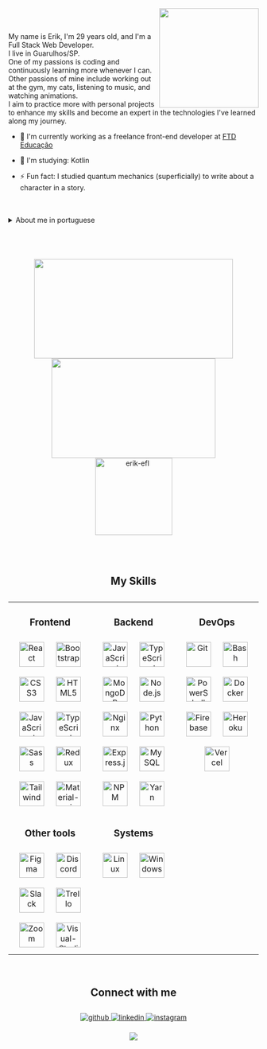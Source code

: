 

##
<div>
<img id="imgEu" align="right" width="200px" src="https://i.ibb.co/wg3cB79/1637217851330-1-removebg-preview.png">

</br>
</br>

<section>
<p>My name is Erik, I'm 29 years old, and I'm a Full Stack Web Developer. <br/>
I live in Guarulhos/SP. <br/>
One of my passions is coding and continuously learning more whenever I can. <br/>
Other passions of mine include working out at the gym, my cats, listening to music, and watching animations. <br/>
I aim to practice more with personal projects to enhance my skills and become an expert in the technologies I've learned along my journey. </p>

- 🔭 I'm currently working as a freelance front-end developer at [FTD Educação](https://ftd.com.br/)

- 🌱 I'm studying: Kotlin

- ⚡ Fun fact: I studied quantum mechanics (superficially) to write about a character in a story.
<br/>
<br/>

<details>
<br/>
<summary>About me in portuguese</summary>
<p>Me chamo Erik tenho 29 anos e sou Desenvolvedor Web Full Stack. <br/>
Moro em Guarulhos/SP. <br/>
Uma das minhas paixões é fazer codigo e aprender mais sobre sempre que posso.
Outras das minhas paixões são praticar ir a academia, meus gatos, escutar música e ver animações. <br/>
Tenho praticar mais com projetos pessoais para me aperfeiçoar e poder me tornar especialista nas tecnologias que aprendi durante minha jornada. </p>

- 🔭 Estou atualmente trabalhando como desenvolvedor freelancer front-end na [FTD Educação](https://ftd.com.br/)

- 🌱 Estou estudando: Kotlin

- ⚡ Fato curioso: Estudei mecanica quantica(superficialmente) para escrever sobre um personagem de uma história

</details>

###

<br/>

##

<div align="center" style="display: flex; justify-content: center; align-items: center; align-conten: center; width: 80%; flex-wrap: wrap; margin: 0 auto;">
<a href="https://github.com/Erik-EFL" align="center"/>
<img height="200em" src="https://github-readme-stats.vercel.app/api?username=Erik-EFL&show_icons=true&theme=material-palenight" width="400px" align="center"/>
</a>
<a href="https://github.com/Erik-EFL" align="center"/>
<img height="200em" src="https://github-readme-stats.vercel.app/api/top-langs/?username=Erik-EFL&&layout=compact&langs_count=7&theme=material-palenight" width="330px" align="center"/>
</a>
<a href="https://github.com/Erik-EFL" />
<img height="155em" src="https://github-readme-streak-stats.herokuapp.com/?user=erik-efl&&theme=material-palenight" alt="erik-efl"/>
</a>
</div>

</br>
</br>
</br>

##
<h1 align="center">My Skills</h1>

##

<table>
<tr>
<td valign="top" width="33%" align="center">


  ### Frontend
  <div align="center">
    <img style="margin: 10px" src="https://cdn.jsdelivr.net/gh/devicons/devicon/icons/react/react-original.svg" alt="React" height="50" title="React"   />
    <img style="margin: 10px" src="https://img.icons8.com/color/452/bootstrap.png" alt="Bootstrap" height="50" title="Bootstrap"   />
    <img style="margin: 10px" src="https://img.icons8.com/color/452/css3.png" alt="CSS3" height="50" title="CSS3"   />
    <img style="margin: 10px" src="https://img.icons8.com/color/452/html-5--v1.png" alt="HTML5" height="50" title="HTML5
    "   />
    <img style="margin: 10px" src="https://img.icons8.com/color/452/javascript--v1.png" alt="JavaScript" height="50" title="JavaScript"  />
    <img style="margin: 10px" src="https://img.icons8.com/color/452/typescript.png" alt="TypeScript" height="50" title="TypeScript"  />
    <img style="margin: 10px" src="https://img.icons8.com/color/452/sass.png" alt="Sass" height="50" title="Sass"  />
    <img style="margin: 10px" src="https://img.icons8.com/color/452/redux.png" alt="Redux" height="50" title="Redux"  />
    <img style="margin: 10px" src="https://img.icons8.com/color/452/tailwindcss.png" alt="Tailwind" height="50" title="Tailwind" />
    <img style="margin: 10px" src="https://img.icons8.com/color/452/material-ui.png" alt="Material-ui" height="50" title="Material-ui" />
  </div>

</td>    <td valign="top" width="33%" align="center">



  ### Backend
  <div align="center">
    <img style="margin: 10px" src="https://img.icons8.com/color/452/javascript--v1.png" alt="JavaScript" height="50" title="JavaScript" />
    <img style="margin: 10px" src="https://img.icons8.com/color/452/typescript.png" alt="TypeScript" height="50" title="TypeScript" />
    <img style="margin: 10px" src="https://img.icons8.com/color/452/mongodb.png" alt="MongoDB" height="50" title="MongoDB" />
    <img style="margin: 10px" src="https://cdn.jsdelivr.net/gh/devicons/devicon/icons/nodejs/nodejs-original.svg" alt="Node.js" height="50" title="Node.js" />
    <img style="margin: 10px" src="https://img.icons8.com/color/452/nginx.png" alt="Nginx" height="50" title="Nginx" />
    <img style="margin: 10px" src="https://img.icons8.com/color/452/python--v1.png" alt="Python" height="50" title="Python" />
    <img style="margin: 10px" src="https://cdn.jsdelivr.net/gh/devicons/devicon/icons/express/express-original.svg" alt="Express.js" height="50" title="Express.js" />
    <img style="margin: 10px" src="https://img.icons8.com/color/452/mysql-logo.png" alt="MySQL" height="50" title="MySQL" />
    <img style="margin: 10px" src="https://img.icons8.com/color/452/npm.png" alt="NPM" height="50" title="NPM" />
    <img style="margin: 10px" src="https://cdn.jsdelivr.net/gh/devicons/devicon/icons/yarn/yarn-original.svg" alt="Yarn" height="50" title="Yarn" />
  </div>

</td>
<td valign="top" width="33%" align="center">

  ### DevOps
  <div align="center">
    <img style="margin: 10px" src="https://img.icons8.com/color/452/git.png" alt="Git" height="50" title="Git" />
    <img style="margin: 10px" src="https://img.icons8.com/color/452/bash.png" alt="Bash" height="50" title="Bash" />
    <img style="margin: 10px" src="https://profilinator.rishav.dev/skills-assets/powershell.png" alt="PowerShell" height="50" title="PowerShell" />
    <img style="margin: 10px" src="https://img.icons8.com/color/452/docker.png" alt="Docker" height="50" title="Docker" />
    <img style="margin: 10px" src="https://img.icons8.com/color/452/google-firebase-console.png" alt="Firebase" height="50" title="Firebase" />
    <img style="margin: 10px" src="https://img.icons8.com/color/452/heroku.png" alt="Heroku" height="50" title="Heroku" />
    <img style="margin: 10px" src="https://www.svgrepo.com/show/327408/logo-vercel.svg" alt="Vercel" height="50" title="Vercel" />
  </div>

</td>
</tr>

<tr align="center">
<td valign="top" width="33%" align="center">

### Other tools


<div align="center">
<img style="margin: 10px" src="https://img.icons8.com/color/452/figma--v1.png" alt="Figma" height="50" title="Figma" />
<img style="margin: 10px" src="https://img.icons8.com/color/452/discord-logo.png" alt="Discord" height="50" title="Discord" />
<img style="margin: 10px" src="https://img.icons8.com/color/452/slack-new.png" alt="Slack" height="50" title="Slack" />
<img style="margin: 10px" src="https://img.icons8.com/color/452/trello.png" alt="Trello" height="50" title="Trello" />
<img style="margin: 10px" src="https://img.icons8.com/color/452/zoom.png" alt="Zoom" height="50" title="Zoom" />
<img style="margin: 10px" src="https://img.icons8.com/color/452/visual-studio-code-2019.png" alt="Visual-Studio-Code" height="50" title="Visual-Studio-Code" />
</div>
</div>

</td>
<td valign="top" width="33%" align="center">

### Systems


<div align="center">
  <img style="margin: 10px" src="https://cdn.jsdelivr.net/gh/devicons/devicon/icons/linux/linux-original.svg" alt="Linux" height="50" title="Linux" />
  <img style="margin: 10px" src="https://img.icons8.com/color/452/windows-10.png" alt="Windows" height="50" title="Windows" />
</div>

</td>
</tr>
</table>

<br/>

##
<h1 align="center">Connect with me</h1>

##

<div align="center">
<a href="https://github.com/https://github.com/Erik-EFL" target="_blank">
<img src=https://img.shields.io/badge/github-%2324292e.svg?&style=for-the-badge&logo=github&logoColor=white alt=github style="margin-bottom: 5px;" />
</a>
<a href="https://www.linkedin.com/in/erikferreiralima/" target="_blank">
<img src=https://img.shields.io/badge/linkedin-%231E77B5.svg?&style=for-the-badge&logo=linkedin&logoColor=white alt=linkedin style="margin-bottom: 5px;" />
</a>
<a href="https://instagram.com/https://www.instagram.com/oi.erik.lima/" target="_blank">
<img src=https://img.shields.io/badge/instagram-%23000000.svg?&style=for-the-badge&logo=instagram&logoColor=white alt=instagram style="margin-bottom: 5px;" />
</a>
</div>

<br/>

<div align="center">
<img src="https://komarev.com/ghpvc/?username=erik-efl&&style=flat-square" align="center" />
</div>

<br/>

##

